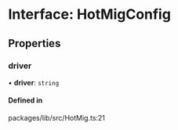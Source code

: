 # Interface: HotMigConfig

## Properties

### driver

• **driver**: `string`

#### Defined in

packages/lib/src/HotMig.ts:21
